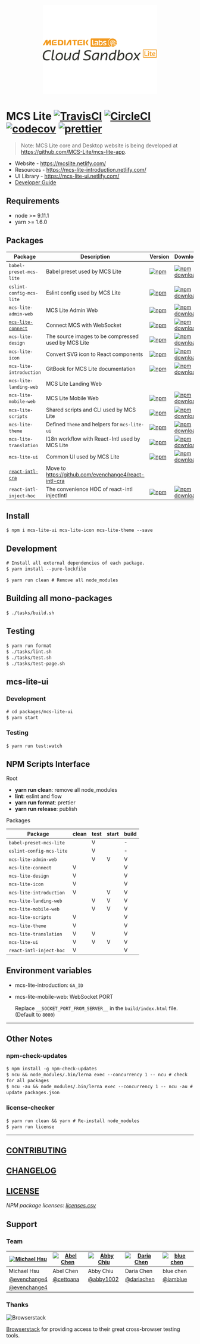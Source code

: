 <p align="center">
  <a href="https://mcs.mediatek.com">
    <img height="240" src="./docs/images/banner_mcs_lite_black.png">
  </a>
</p>

# MCS Lite [![TravisCI](https://travis-ci.org/MCS-Lite/mcs-lite.svg?branch=master)](https://travis-ci.org/MCS-Lite/mcs-lite) [![CircleCI](https://circleci.com/gh/MCS-Lite/mcs-lite.svg?style=svg)](https://circleci.com/gh/MCS-Lite/mcs-lite) [![codecov](https://codecov.io/gh/MCS-Lite/mcs-lite/branch/master/graph/badge.svg)](https://codecov.io/gh/MCS-Lite/mcs-lite) [![prettier](https://img.shields.io/badge/styled_with-prettier-ff69b4.svg)](https://github.com/prettier/prettier)

> Note: MCS Lite core and Desktop website is being developed at https://github.com/MCS-Lite/mcs-lite-app.

* Website - https://mcslite.netlify.com/
* Resources - https://mcs-lite-introduction.netlify.com/
* UI Library - https://mcs-lite-ui.netlify.com/
* [Developer Guide](./docs/README.md)

## Requirements

* node >= 9.11.1
* yarn >= 1.6.0

## Packages

[babel-preset-mcs-lite-npm-badge]: https://img.shields.io/npm/v/babel-preset-mcs-lite.svg?style=flat-square
[babel-preset-mcs-lite-npm]: https://www.npmjs.org/package/babel-preset-mcs-lite
[babel-preset-mcs-lite-npm-downloads]: https://img.shields.io/npm/dt/babel-preset-mcs-lite.svg?style=flat-square
[eslint-config-mcs-lite-npm-badge]: https://img.shields.io/npm/v/eslint-config-mcs-lite.svg?style=flat-square
[eslint-config-mcs-lite-npm]: https://www.npmjs.org/package/eslint-config-mcs-lite
[eslint-config-mcs-lite-npm-downloads]: https://img.shields.io/npm/dt/eslint-config-mcs-lite.svg?style=flat-square
[mcs-lite-admin-web-npm-badge]: https://img.shields.io/npm/v/mcs-lite-admin-web.svg?style=flat-square
[mcs-lite-admin-web-npm]: https://www.npmjs.org/package/mcs-lite-admin-web
[mcs-lite-admin-web-npm-downloads]: https://img.shields.io/npm/dt/mcs-lite-admin-web.svg?style=flat-square
[mcs-lite-connect-npm-badge]: https://img.shields.io/npm/v/mcs-lite-connect.svg?style=flat-square
[mcs-lite-connect-npm]: https://www.npmjs.org/package/mcs-lite-connect
[mcs-lite-connect-npm-downloads]: https://img.shields.io/npm/dt/mcs-lite-connect.svg?style=flat-square
[mcs-lite-design-npm-badge]: https://img.shields.io/npm/v/mcs-lite-design.svg?style=flat-square
[mcs-lite-design-npm]: https://www.npmjs.org/package/mcs-lite-design
[mcs-lite-design-npm-downloads]: https://img.shields.io/npm/dt/mcs-lite-design.svg?style=flat-square
[mcs-lite-icon-npm-badge]: https://img.shields.io/npm/v/mcs-lite-icon.svg?style=flat-square
[mcs-lite-icon-npm]: https://www.npmjs.org/package/mcs-lite-icon
[mcs-lite-icon-npm-downloads]: https://img.shields.io/npm/dt/mcs-lite-icon.svg?style=flat-square
[mcs-lite-introduction-npm-badge]: https://img.shields.io/npm/v/mcs-lite-introduction.svg?style=flat-square
[mcs-lite-introduction-npm]: https://www.npmjs.org/package/mcs-lite-introduction
[mcs-lite-introduction-npm-downloads]: https://img.shields.io/npm/dt/mcs-lite-introduction.svg?style=flat-square
[mcs-lite-mobile-web-npm-badge]: https://img.shields.io/npm/v/mcs-lite-mobile-web.svg?style=flat-square
[mcs-lite-mobile-web-npm]: https://www.npmjs.org/package/mcs-lite-mobile-web
[mcs-lite-mobile-web-npm-downloads]: https://img.shields.io/npm/dt/mcs-lite-mobile-web.svg?style=flat-square
[mcs-lite-scripts-npm-badge]: https://img.shields.io/npm/v/mcs-lite-scripts.svg?style=flat-square
[mcs-lite-scripts-npm]: https://www.npmjs.org/package/mcs-lite-scripts
[mcs-lite-scripts-npm-downloads]: https://img.shields.io/npm/dt/mcs-lite-scripts.svg?style=flat-square
[mcs-lite-theme-npm-badge]: https://img.shields.io/npm/v/mcs-lite-theme.svg?style=flat-square
[mcs-lite-theme-npm]: https://www.npmjs.org/package/mcs-lite-theme
[mcs-lite-theme-npm-downloads]: https://img.shields.io/npm/dt/mcs-lite-theme.svg?style=flat-square
[mcs-lite-translation-npm-badge]: https://img.shields.io/npm/v/mcs-lite-translation.svg?style=flat-square
[mcs-lite-translation-npm]: https://www.npmjs.org/package/mcs-lite-translation
[mcs-lite-translation-npm-downloads]: https://img.shields.io/npm/dt/mcs-lite-translation.svg?style=flat-square
[mcs-lite-ui-npm-badge]: https://img.shields.io/npm/v/mcs-lite-ui.svg?style=flat-square
[mcs-lite-ui-npm]: https://www.npmjs.org/package/mcs-lite-ui
[mcs-lite-ui-npm-downloads]: https://img.shields.io/npm/dt/mcs-lite-ui.svg?style=flat-square
[react-intl-inject-hoc-npm-badge]: https://img.shields.io/npm/v/react-intl-inject-hoc.svg?style=flat-square
[react-intl-inject-hoc-npm]: https://www.npmjs.org/package/react-intl-inject-hoc
[react-intl-inject-hoc-npm-downloads]: https://img.shields.io/npm/dt/react-intl-inject-hoc.svg?style=flat-square

| **Package**                                       | **Description**                                       | **Version**                                                            | **Downloads**                                                                        |
| ------------------------------------------------- | ----------------------------------------------------- | ---------------------------------------------------------------------- | ------------------------------------------------------------------------------------ |
| `babel-preset-mcs-lite`                           | Babel preset used by MCS Lite                         | [![npm][babel-preset-mcs-lite-npm-badge]][babel-preset-mcs-lite-npm]   | [![npm downloads][babel-preset-mcs-lite-npm-downloads]][babel-preset-mcs-lite-npm]   |
| `eslint-config-mcs-lite`                          | Eslint config used by MCS Lite                        | [![npm][eslint-config-mcs-lite-npm-badge]][eslint-config-mcs-lite-npm] | [![npm downloads][eslint-config-mcs-lite-npm-downloads]][eslint-config-mcs-lite-npm] |
| `mcs-lite-admin-web`                              | MCS Lite Admin Web                                    | [![npm][mcs-lite-admin-web-npm-badge]][mcs-lite-admin-web-npm]         | [![npm downloads][mcs-lite-admin-web-npm-downloads]][mcs-lite-admin-web-npm]         |
| [`mcs-lite-connect`](./packages/mcs-lite-connect) | Connect MCS with WebSocket                            | [![npm][mcs-lite-connect-npm-badge]][mcs-lite-connect-npm]             | [![npm downloads][mcs-lite-connect-npm-downloads]][mcs-lite-connect-npm]             |
| `mcs-lite-design`                                 | The source images to be compressed used by MCS Lite   | [![npm][mcs-lite-design-npm-badge]][mcs-lite-design-npm]               | [![npm downloads][mcs-lite-design-npm-downloads]][mcs-lite-design-npm]               |
| `mcs-lite-icon`                                   | Convert SVG icon to React components                  | [![npm][mcs-lite-icon-npm-badge]][mcs-lite-icon-npm]                   | [![npm downloads][mcs-lite-icon-npm-downloads]][mcs-lite-icon-npm]                   |
| `mcs-lite-introduction`                           | GitBook for MCS Lite documentation                    | [![npm][mcs-lite-introduction-npm-badge]][mcs-lite-introduction-npm]   | [![npm downloads][mcs-lite-introduction-npm-downloads]][mcs-lite-introduction-npm]   |
| `mcs-lite-landing-web`                            | MCS Lite Landing Web                                  |                                                                        |                                                                                      |
| `mcs-lite-mobile-web`                             | MCS Lite Mobile Web                                   | [![npm][mcs-lite-mobile-web-npm-badge]][mcs-lite-mobile-web-npm]       | [![npm downloads][mcs-lite-mobile-web-npm-downloads]][mcs-lite-mobile-web-npm]       |
| `mcs-lite-scripts`                                | Shared scripts and CLI used by MCS Lite               | [![npm][mcs-lite-scripts-npm-badge]][mcs-lite-scripts-npm]             | [![npm downloads][mcs-lite-scripts-npm-downloads]][mcs-lite-scripts-npm]             |
| `mcs-lite-theme`                                  | Defined `Theme` and helpers for `mcs-lite-ui`         | [![npm][mcs-lite-theme-npm-badge]][mcs-lite-theme-npm]                 | [![npm downloads][mcs-lite-theme-npm-downloads]][mcs-lite-theme-npm]                 |
| `mcs-lite-translation`                            | I18n workflow with React-Intl used by MCS Lite        | [![npm][mcs-lite-translation-npm-badge]][mcs-lite-translation-npm]     | [![npm downloads][mcs-lite-translation-npm-downloads]][mcs-lite-translation-npm]     |
| `mcs-lite-ui`                                     | Common UI used by MCS Lite                            | [![npm][mcs-lite-ui-npm-badge]][mcs-lite-ui-npm]                       | [![npm downloads][mcs-lite-ui-npm-downloads]][mcs-lite-ui-npm]                       |
| [`react-intl-cra`](./packages/react-intl-cra)     | Move to https://github.com/evenchange4/react-intl-cra |                                                                        |
| `react-intl-inject-hoc`                           | The convenience HOC of react-intl injectIntl          | [![npm][react-intl-inject-hoc-npm-badge]][react-intl-inject-hoc-npm]   | [![npm downloads][react-intl-inject-hoc-npm-downloads]][react-intl-inject-hoc-npm]   |

## Install

```
$ npm i mcs-lite-ui mcs-lite-icon mcs-lite-theme --save
```

## Development

```
# Install all external dependencies of each package.
$ yarn install --pure-lockfile
```

```
$ yarn run clean # Remove all node_modules
```

## Building all mono-packages

```
$ ./tasks/build.sh
```

## Testing

```
$ yarn run format
$ ./tasks/lint.sh
$ ./tasks/test.sh
$ ./tasks/test-page.sh
```

## mcs-lite-ui

### Development

```
# cd packages/mcs-lite-ui
$ yarn start
```

### Testing

```
$ yarn run test:watch
```

## NPM Scripts Interface

Root

* **yarn run clean**: remove all node_modules
* **lint**: eslint and flow
* **yarn run format**: prettier
* **yarn run release**: publish

Packages

| **Package**              | clean | test | start | build |
| ------------------------ | ----- | ---- | ----- | ----- |
| `babel-preset-mcs-lite`  |       | V    |       | -     |
| `eslint-config-mcs-lite` |       | V    |       | -     |
| `mcs-lite-admin-web`     |       | V    | V     | V     |
| `mcs-lite-connect`       | V     |      |       | V     |
| `mcs-lite-design`        | V     |      |       | V     |
| `mcs-lite-icon`          | V     |      |       | V     |
| `mcs-lite-introduction`  | V     |      | V     | V     |
| `mcs-lite-landing-web`   |       | V    | V     | V     |
| `mcs-lite-mobile-web`    |       | V    | V     | V     |
| `mcs-lite-scripts`       | V     |      |       | V     |
| `mcs-lite-theme`         | V     |      |       | V     |
| `mcs-lite-translation`   | V     | V    |       | V     |
| `mcs-lite-ui`            | V     | V    | V     | V     |
| `react-intl-inject-hoc`  | V     |      |       | V     |

## Environment variables

* mcs-lite-introduction: `GA_ID`
* mcs-lite-mobile-web: WebSocket PORT

  Replace `__SOCKET_PORT_FROM_SERVER__` in the `build/index.html` file. (Default to `8000`)

---

## Other Notes

### npm-check-updates

```
$ npm install -g npm-check-updates
$ ncu && node_modules/.bin/lerna exec --concurrency 1 -- ncu # check for all packages
$ ncu -au && node_modules/.bin/lerna exec --concurrency 1 -- ncu -au # update packages.json
```

### license-checker

```
$ yarn run clean && yarn # Re-install node_modules
$ yarn run license
```

---

## [CONTRIBUTING](CONTRIBUTING.md)

## [CHANGELOG](CHANGELOG.md)

## [LICENSE](LICENSE)

_NPM package licenses: [licenses.csv](./docs/licenses.csv)_

## Support

### Team

| [![Michael Hsu](https://avatars.githubusercontent.com/u/1527371?v=3&s=96)](https://github.com/evenchange4) | [![Abel Chen](https://avatars.githubusercontent.com/u/2841286?v=3&s=96)](https://github.com/cettoana) | [![Abby Chiu](https://avatars.githubusercontent.com/u/11768650?v=3&s=96)](https://github.com/abby1002) | [![Daria Chen](https://avatars.githubusercontent.com/u/1300728?v=3&s=96)](https://github.com/dariachen) | [![blue chen](https://avatars.githubusercontent.com/u/1887942?v=3&s=96)](https://github.com/iamblue) |
| ---------------------------------------------------------------------------------------------------------- | ----------------------------------------------------------------------------------------------------- | ------------------------------------------------------------------------------------------------------ | ------------------------------------------------------------------------------------------------------- | ---------------------------------------------------------------------------------------------------- |
| Michael Hsu                                                                                                | Abel Chen                                                                                             | Abby Chiu                                                                                              | Daria Chen                                                                                              | blue chen                                                                                            |
| [@evenchange4](https://github.com/evenchange4)                                                             | [@cettoana](https://github.com/cettoana)                                                              | [@abby1002](https://github.com/abby1002)                                                               | [@dariachen](https://github.com/dariachen)                                                              | [@iamblue](https://github.com/iamblue)                                                               |
| [@evenchange4](https://twitter.com/evenchange4)                                                            |                                                                                                       |                                                                                                        |                                                                                                         |

### Thanks

![Browserstack](https://wiki.js.org/assets/images/logo_browserstack.png)

[Browserstack](https://www.browserstack.com/) for providing access to their great cross-browser testing tools.
